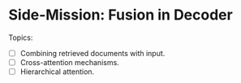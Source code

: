# Side-Mission: Fusion in Decoder

Topics:

- [ ] Combining retrieved documents with input.
- [ ] Cross-attention mechanisms.
- [ ] Hierarchical attention.
